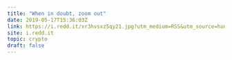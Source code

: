 ```yaml
---
title: "When in doubt, zoom out"
date: 2019-05-17T15:36:03Z
link: https://i.redd.it/xr3hvsxz5qy21.jpg?utm_medium=RSS&utm_source=hune
site: i.redd.it
topic: crypto
draft: false
---
```

